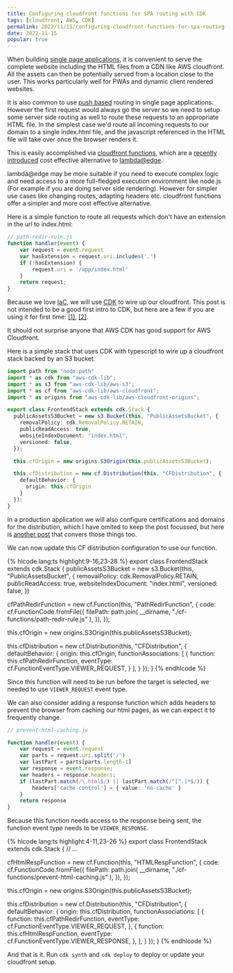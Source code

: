 ```yaml
---
title: Configuring cloudfront functions for SPA routing with CDK
tags: [cloudfront, AWS, CDK]
permalink: 2022/11/15/configuring-cloudfront-functions-for-spa-routing-with-cdk/
date: 2022-11-15
popular: true
---
```


When building [single page applications](https://en.wikipedia.org/wiki/Single-page_application), it is convenient to serve the complete website including the HTML files from a CDN like AWS cloudfront. All the assets can then be potentially served from a location close to the user. This works particularly well for PWAs and dynamic client rendered websites. 

It is also common to use [push based](https://developer.mozilla.org/en-US/docs/Web/API/History_API/Working_with_the_History_API) routing in single page applications. However the first request would always go the server so we need to setup some server side routing as well to route these requests to an appropriate HTML file. In the simplest case we'd route all incoming requests to our domain to a single index.html file, and the javascript referenced in the HTML file will take over once the browser renders it.

This is easily accomplished via [cloudfront functions](https://docs.amazonaws.cn/en_us/AmazonCloudFront/latest/DeveloperGuide/cloudfront-functions.html), which are a [recently introduced](https://aws.amazon.com/blogs/aws/introducing-cloudfront-functions-run-your-code-at-the-edge-with-low-latency-at-any-scale/) cost effective alternative to [lambda@edge](https://docs.amazonaws.cn/en_us/AmazonCloudFront/latest/DeveloperGuide/lambda-at-the-edge.html). 

lambda@edge may be more suitable if you need to execute complex logic and need access to a more full-fledged execution environment like node.js (For example if you are doing server side rendering). However for simpler use cases like changing routes, adapting headers etc. cloudfront functions offer a simpler and more cost effective alternative.

Here is a simple function to route all requests which don't have an extension in the url to index.html: 

```js
// path-redir-rule.js
function handler(event) {
    var request = event.request
    var hasExtension = request.uri.includes('.')
    if (!hasExtension) {
        request.uri = '/app/index.html'
    }
    return request;
}
```

Because we love [IaC](https://en.wikipedia.org/wiki/Infrastructure_as_code), we will use [CDK](https://aws.amazon.com/cdk/) to wire up our cloudfront. This post is not intended to be a good first intro to CDK, but here are a few if you are using it for first time: [[1]](https://docs.aws.amazon.com/serverless-application-model/latest/developerguide/serverless-cdk-getting-started.html), [[2]](https://dev.to/kevin_odongo35/getting-started-with-aws-cdk-2k19).

It should not surprise anyone that AWS CDK has good support for AWS Cloudfront. 

Here is a simple stack that uses CDK with typescript to wire up a cloudfront stack backed by an S3 bucket. 

```ts
import path from "node:path"
import * as cdk from "aws-cdk-lib";
import * as s3 from "aws-cdk-lib/aws-s3";
import * as cf from "aws-cdk-lib/aws-cloudfront";
import * as origins from "aws-cdk-lib/aws-cloudfront-origins";

export class FrontendStack extends cdk.Stack {
  publicAssetsS3Bucket = new s3.Bucket(this, "PublicAssetsBucket", {
    removalPolicy: cdk.RemovalPolicy.RETAIN,
    publicReadAccess: true,
    websiteIndexDocument: "index.html",
    versioned: false,
  });

  this.cfOrigin = new origins.S3Origin(this.publicAssetsS3Bucket);

  this.cfDistribution = new cf.Distribution(this, "CFDistribution", {
    defaultBehavior: {
      origin: this.cfOrigin
    }
  });
}
```

In a production application we will also configure certifications and domains for the distribution, which I have omited to keep the post focussed, but here is [another post](https://blog.dennisokeeffe.com/blog/2021-08-08-building-a-cdn-with-s3-cloudfront-and-the-aws-cdk) that convers those things too.

We can now update this CF distribution configuration to use our function.

{% hlcode lang:ts highlight:9-16,23-28 %}
export class FrontendStack extends cdk.Stack {
  publicAssetsS3Bucket = new s3.Bucket(this, "PublicAssetsBucket", {
    removalPolicy: cdk.RemovalPolicy.RETAIN,
    publicReadAccess: true,
    websiteIndexDocument: "index.html",
    versioned: false,
  })

  cfPathRedirFunction = new cf.Function(this, "PathRedirFunction", {
      code: cf.FunctionCode.fromFile({
        filePath: path.join(
          __dirname,
          "./cf-functions/path-redir-rule.js"
        ),
      }),
    });

  this.cfOrigin = new origins.S3Origin(this.publicAssetsS3Bucket);

  this.cfDistribution = new cf.Distribution(this, "CFDistribution", {
    defaultBehavior: {
      origin: this.cfOrigin,
      functionAssociations: [
        {
          function: this.cfPathRedirFunction,
          eventType: cf.FunctionEventType.VIEWER_REQUEST,
        }
      ],
    }
  });
}
{% endhlcode %}

Since this function will need to be run before the target is selected, we needed to use `VIEWER_REQUEST` event type.

We can also consider adding a response function which adds headers to prevent the browser from caching our html pages, as we can expect it to frequently change.


```ts
// prevent-html-caching.js

function handler(event) {
    var request = event.request
    var parts = request.uri.split('/')
    var lastPart = parts[parts.length-1]
    var response = event.response;
    var headers = response.headers;
    if (lastPart.match(/\.html$/) || lastPart.match(/^[^.]*$/)) {
        headers['cache-control'] = { value: 'no-cache' }
    }
    return response
}
```

Because this function needs access to the response being sent, the function event type needs to be `VIEWER_RESPONSE`.

{% hlcode lang:ts highlight:4-11,23-26 %}
export class FrontendStack extends cdk.Stack {
  // ...

  cfHtmlRespFunction = new cf.Function(this, "HTMLRespFunction", {
    code: cf.FunctionCode.fromFile({
      filePath: path.join(
        __dirname,
        "./cf-functions/prevent-html-caching.js"
      ),
    }),
  });

  this.cfOrigin = new origins.S3Origin(this.publicAssetsS3Bucket);

  this.cfDistribution = new cf.Distribution(this, "CFDistribution", {
    defaultBehavior: {
      origin: this.cfDistribution,
      functionAssociations: [
        {
          function: this.cfPathRedirFunction,
          eventType: cf.FunctionEventType.VIEWER_REQUEST,
        },
        {
          function: this.cfHtmlRespFunction,
          eventType: cf.FunctionEventType.VIEWER_RESPONSE,
        },
      ],
    }
  });
}
{% endhlcode %}

And that is it. Run `cdk synth` and `cdk deploy` to deploy or update your cloudfront setup.
